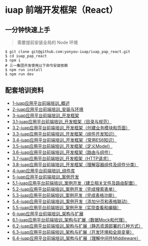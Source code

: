 
# iuap 前端开发框架（React）

## 一分钟快速上手

> 需要提前安装全局的 Node 环境

```
$ git clone git@github.com:yonyou-iuap/iuap_pap_react.git
$ cd iuap_pap_react
$ npm i     
# 三一集团开发使用以下命令安装依赖
$ npm run install
$ npm run dev
```

## 配套培训资料

- [1-iuap应用平台前端培训_概述](./docs/1-iuap应用平台前端培训_概述.md)
- [2-iuap应用平台前端培训_安装与环境](./docs/2-iuap应用平台前端培训_安装与环境.md)
- [3-iuap应用平台前端培训_开发框架](./docs/3-iuap应用平台前端培训_开发框架.md)
- [3.1-iuap应用平台前端培训_开发框架（目录与规范）](./docs/3.1-iuap应用平台前端培训_开发框架（目录与规范）.md)
- [3.2-iuap应用平台前端培训_开发框架（创建业务模块和页面）](./docs/3.2-iuap应用平台前端培训_开发框架（创建业务模块和页面）.md)
- [3.3-iuap应用平台前端培训_开发框架（组件开发知识）](./docs/3.3-iuap应用平台前端培训_开发框架（组件开发知识）.md)
- [3.4-iuap应用平台前端培训_开发框架（常用ES6知识）](./docs/3.4-iuap应用平台前端培训_开发框架（常用ES6知识）.md)
- [3.5-iuap应用平台前端培训_开发框架（定义Model）](./docs/3.5-iuap应用平台前端培训_开发框架（定义Model）.md)
- [3.6-iuap应用平台前端培训_开发框架（路由与组件）](./docs/3.6-iuap应用平台前端培训_开发框架（路由与组件）.md)
- [3.7-iuap应用平台前端培训_开发框架（HTTP请求）](./docs/3.7-iuap应用平台前端培训_开发框架（HTTP请求）.md)
- [3.8-iuap应用平台前端培训_开发框架（理解容器组件及组件分类）](./docs/3.8-iuap应用平台前端培训_开发框架（理解容器组件及组件分类）.md)
- [4-iuap应用平台前端培训_组件库](./docs/4-iuap应用平台前端培训_组件库.md)
- [5-iuap应用平台前端培训_案例开发](./docs/5-iuap应用平台前端培训_案例开发.md)
- [5.1-iuap应用平台前端培训_案例开发（建立相关文件及路由配置）](./docs/5.1-iuap应用平台前端培训_案例开发（建立相关文件及路由配置）.md)
- [5.2-iuap应用平台前端培训_案例开发（完成搜索表单）](./docs/5.1-iuap应用平台前端培训_案例开发（完成搜索表单）.md)
- [5.3-iuap应用平台前端培训_案例开发（完成表格功能）](./docs/5.2-iuap应用平台前端培训_案例开发（完成表格功能）.md)
- [5.4-iuap应用平台前端培训_案例开发（添加分页和表格联动）](./docs/5.3-iuap应用平台前端培训_案例开发（添加分页和表格联动）.md)
- [5.5-iuap应用平台前端培训_案例开发（实现查看和编辑）](./5.4-iuap应用平台前端培训_案例开发（实现查看和编辑）.md)
- [6-iuap应用平台前端培训_架构与扩展](./docs/6-iuap应用平台前端培训_架构与扩展.md)
- [6.1-iuap应用平台前端培训_架构与扩展（数据Mock和代理）](./docs/6.1-iuap应用平台前端培训_架构与扩展（数据Mock和代理）.md)
- [6.2-iuap应用平台前端培训_架构与扩展（静态资源部署的几种方式）](./docs/6.2-iuap应用平台前端培训_架构与扩展（静态资源部署的几种方式）.md)
- [6.3-iuap应用平台前端培训_架构与扩展（开发环境和全局变量）](./docs/6.3-iuap应用平台前端培训_架构与扩展（开发环境和全局变量）.md)
- [6.4-iuap应用平台前端培训_架构与扩展（理解中间件Middleware）](./docs/6.4-iuap应用平台前端培训_架构与扩展（理解中间件Middleware）.md)
